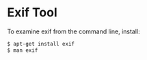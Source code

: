 # Exif Tool

To examine exif from the command line, install:

```sh
$ apt-get install exif
$ man exif
```

